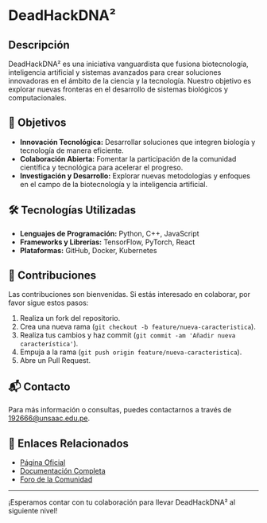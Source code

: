 # DeadHackDNA²

## Descripción

DeadHackDNA² es una iniciativa vanguardista que fusiona biotecnología, inteligencia artificial y sistemas avanzados para crear soluciones innovadoras en el ámbito de la ciencia y la tecnología. Nuestro objetivo es explorar nuevas fronteras en el desarrollo de sistemas biológicos y computacionales.

## 🚀 Objetivos

- **Innovación Tecnológica:** Desarrollar soluciones que integren biología y tecnología de manera eficiente.
- **Colaboración Abierta:** Fomentar la participación de la comunidad científica y tecnológica para acelerar el progreso.
- **Investigación y Desarrollo:** Explorar nuevas metodologías y enfoques en el campo de la biotecnología y la inteligencia artificial.

## 🛠️ Tecnologías Utilizadas

- **Lenguajes de Programación:** Python, C++, JavaScript
- **Frameworks y Librerías:** TensorFlow, PyTorch, React
- **Plataformas:** GitHub, Docker, Kubernetes

## 🤝 Contribuciones

Las contribuciones son bienvenidas. Si estás interesado en colaborar, por favor sigue estos pasos:

1. Realiza un fork del repositorio.
2. Crea una nueva rama (`git checkout -b feature/nueva-caracteristica`).
3. Realiza tus cambios y haz commit (`git commit -am 'Añadir nueva característica'`).
4. Empuja a la rama (`git push origin feature/nueva-caracteristica`).
5. Abre un Pull Request.

## 📬 Contacto

Para más información o consultas, puedes contactarnos a través de [192666@unsaac.edu.pe](192666@unsaac.edu.pe).

## 🔗 Enlaces Relacionados

- [Página Oficial](https://landingpage-deadhack.onrender.com/)
- [Documentación Completa](https://github.com/deadhack/DNA2/wiki)
- [Foro de la Comunidad](https://github.com/deadhack/DNA2/discussions)

---

¡Esperamos contar con tu colaboración para llevar DeadHackDNA² al siguiente nivel!
